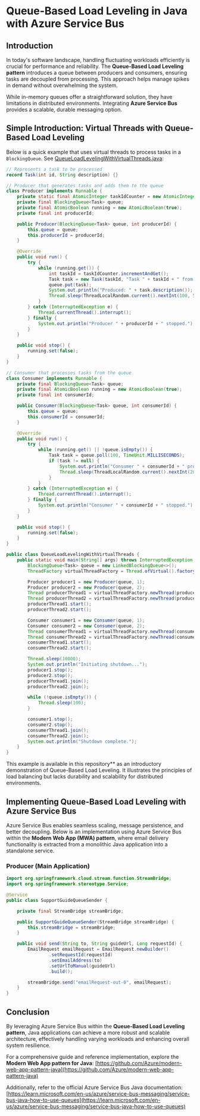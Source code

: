 # Queue-Based Load Leveling in Java with Azure Service Bus

## Introduction

In today's software landscape, handling fluctuating workloads efficiently is crucial for performance and reliability. The **Queue-Based Load Leveling pattern** introduces a queue between producers and consumers, ensuring tasks are decoupled from processing. This approach helps manage spikes in demand without overwhelming the system.

While in-memory queues offer a straightforward solution, they have limitations in distributed environments. Integrating **Azure Service Bus** provides a scalable, durable messaging option. 

## Simple Introduction: Virtual Threads with Queue-Based Load Leveling

Below is a quick example that uses virtual threads to process tasks in a `BlockingQueue`. See [QueueLoadLevelingWithVirtualThreads.java](src/main/java/com/example/demo/QueueLoadLevelingWithVirtualThreads.java):

```java
// Represents a task to be processed
record Task(int id, String description) {}

// Producer that generates tasks and adds them to the queue
class Producer implements Runnable {
    private static final AtomicInteger taskIdCounter = new AtomicInteger(0);
    private final BlockingQueue<Task> queue;
    private final AtomicBoolean running = new AtomicBoolean(true);
    private final int producerId;

    public Producer(BlockingQueue<Task> queue, int producerId) {
        this.queue = queue;
        this.producerId = producerId;
    }

    @Override
    public void run() {
        try {
            while (running.get()) {
                int taskId = taskIdCounter.incrementAndGet();
                Task task = new Task(taskId, "Task " + taskId + " from Producer " + producerId);
                queue.put(task);
                System.out.println("Produced: " + task.description());
                Thread.sleep(ThreadLocalRandom.current().nextInt(100, 500));
            }
        } catch (InterruptedException e) {
            Thread.currentThread().interrupt();
        } finally {
            System.out.println("Producer " + producerId + " stopped.");
        }
    }

    public void stop() {
        running.set(false);
    }
}

// Consumer that processes tasks from the queue
class Consumer implements Runnable {
    private final BlockingQueue<Task> queue;
    private final AtomicBoolean running = new AtomicBoolean(true);
    private final int consumerId;

    public Consumer(BlockingQueue<Task> queue, int consumerId) {
        this.queue = queue;
        this.consumerId = consumerId;
    }

    @Override
    public void run() {
        try {
            while (running.get() || !queue.isEmpty()) {
                Task task = queue.poll(100, TimeUnit.MILLISECONDS);
                if (task != null) {
                    System.out.println("Consumer " + consumerId + " processing: " + task.description());
                    Thread.sleep(ThreadLocalRandom.current().nextInt(200, 1000));
                }
            }
        } catch (InterruptedException e) {
            Thread.currentThread().interrupt();
        } finally {
            System.out.println("Consumer " + consumerId + " stopped.");
        }
    }

    public void stop() {
        running.set(false);
    }
}

public class QueueLoadLevelingWithVirtualThreads {
    public static void main(String[] args) throws InterruptedException {
        BlockingQueue<Task> queue = new LinkedBlockingQueue<>();
        ThreadFactory virtualThreadFactory = Thread.ofVirtual().factory();

        Producer producer1 = new Producer(queue, 1);
        Producer producer2 = new Producer(queue, 2);
        Thread producerThread1 = virtualThreadFactory.newThread(producer1);
        Thread producerThread2 = virtualThreadFactory.newThread(producer2);
        producerThread1.start();
        producerThread2.start();

        Consumer consumer1 = new Consumer(queue, 1);
        Consumer consumer2 = new Consumer(queue, 2);
        Thread consumerThread1 = virtualThreadFactory.newThread(consumer1);
        Thread consumerThread2 = virtualThreadFactory.newThread(consumer2);
        consumerThread1.start();
        consumerThread2.start();

        Thread.sleep(10000);
        System.out.println("Initiating shutdown...");
        producer1.stop();
        producer2.stop();
        producerThread1.join();
        producerThread2.join();

        while (!queue.isEmpty()) {
            Thread.sleep(100);
        }

        consumer1.stop();
        consumer2.stop();
        consumerThread1.join();
        consumerThread2.join();
        System.out.println("Shutdown complete.");
    }
}
```

This example is available in this repository** as an introductory demonstration of Queue-Based Load Leveling. It illustrates the principles of load balancing but lacks durability and scalability for distributed environments.

## Implementing Queue-Based Load Leveling with Azure Service Bus

Azure Service Bus enables seamless scaling, message persistence, and better decoupling. Below is an implementation using Azure Service Bus within the **Modern Web App (MWA) pattern**, where email delivery functionality is extracted from a monolithic Java application into a standalone service.

### Producer (Main Application)

```java
import org.springframework.cloud.stream.function.StreamBridge;
import org.springframework.stereotype.Service;

@Service
public class SupportGuideQueueSender {

    private final StreamBridge streamBridge;

    public SupportGuideQueueSender(StreamBridge streamBridge) {
        this.streamBridge = streamBridge;
    }

    public void send(String to, String guideUrl, Long requestId) {
        EmailRequest emailRequest = EmailRequest.newBuilder()
                .setRequestId(requestId)
                .setEmailAddress(to)
                .setUrlToManual(guideUrl)
                .build();

        streamBridge.send("emailRequest-out-0", emailRequest);
    }
}
```

## Conclusion

By leveraging Azure Service Bus within the **Queue-Based Load Leveling pattern**, Java applications can achieve a more robust and scalable architecture, effectively handling varying workloads and enhancing overall system resilience.

For a comprehensive guide and reference implementation, explore the **Modern Web App pattern for Java**: [https://github.com/Azure/modern-web-app-pattern-java](https://github.com/Azure/modern-web-app-pattern-java)

Additionally, refer to the official Azure Service Bus Java documentation: [https://learn.microsoft.com/en-us/azure/service-bus-messaging/service-bus-java-how-to-use-queues](https://learn.microsoft.com/en-us/azure/service-bus-messaging/service-bus-java-how-to-use-queues)

